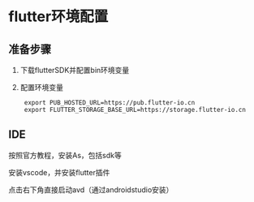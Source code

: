 # flutter环境配置

## 准备步骤

1. 下载flutterSDK并配置bin环境变量
2. 配置环境变量

		export PUB_HOSTED_URL=https://pub.flutter-io.cn
		export FLUTTER_STORAGE_BASE_URL=https://storage.flutter-io.cn

## IDE

按照官方教程，安装As，包括sdk等

安装vscode，并安装flutter插件

点击右下角直接启动avd（通过androidstudio安装）


